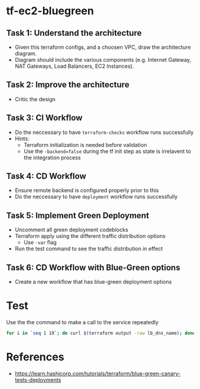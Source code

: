 # tf-ec2-bluegreen

## Task 1: Understand the architecture

- Given this terraform configs, and a choosen VPC, draw the architecture diagram.
- Diagram should include the various components (e.g. Internet Gateway, NAT Gateways, Load Balancers, EC2 Instances).

## Task 2: Improve the architecture

- Critic the design

## Task 3: CI Workflow

- Do the neccessary to have `terraform-checks` workflow runs successfully
- Hints:
  - Terraform initialization is needed before validation
  - Use the `-backend=false` during the tf init step as state is irrelavent to the integration process

## Task 4: CD Workflow

- Ensure remote backend is configured properly prior to this
- Do the neccessary to have `deployment` workflow runs successfully

## Task 5: Implement Green Deployment

- Uncomment all green deployment codeblocks
- Terraform apply using the different traffic distribution options
  - Use `-var` flag
- Run the test command to see the traffic distribution in effect

## Task 6: CD Workflow with Blue-Green options

- Create a new workflow that has blue-green deployment options

# Test

Use the the command to make a call to the service repeatedly

```bash
for i in `seq 1 10`; do curl $(terraform output -raw lb_dns_name); done
```

# References

- https://learn.hashicorp.com/tutorials/terraform/blue-green-canary-tests-deployments
